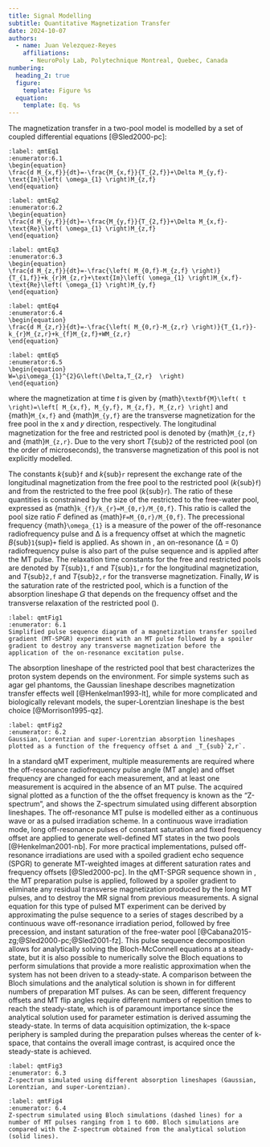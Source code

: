 ```yaml
---
title: Signal Modelling
subtitle: Quantitative Magnetization Transfer
date: 2024-10-07
authors:
  - name: Juan Velezquez-Reyes
    affiliations:
      - NeuroPoly Lab, Polytechnique Montreal, Quebec, Canada
numbering:
  heading_2: true
  figure:
    template: Figure %s
  equation:
    template: Eq. %s
---
```


The magnetization transfer in a two-pool model is modelled by a set of coupled differential equations [@Sled2000-pc]:

```{math}
:label: qmtEq1
:enumerator:6.1
\begin{equation}
\frac{d M_{x,f}}{dt}=-\frac{M_{x,f}}{T_{2,f}}+\Delta M_{y,f}-\text{Im}\left( \omega_{1} \right)M_{z,f}
\end{equation}
```

```{math}
:label: qmtEq2
:enumerator:6.2
\begin{equation}
\frac{d M_{y,f}}{dt}=-\frac{M_{y,f}}{T_{2,f}}+\Delta M_{x,f}-\text{Re}\left( \omega_{1} \right)M_{z,f}
\end{equation}
```

```{math}
:label: qmtEq3
:enumerator:6.3
\begin{equation}
\frac{d M_{z,f}}{dt}=-\frac{\left( M_{0,f}-M_{z,f} \right)}{T_{1,f}}+k_{r}M_{z,r}+\text{Im}\left( \omega_{1} \right)M_{x,f}-\text{Re}\left( \omega_{1} \right)M_{y,f}
\end{equation}
```

```{math}
:label: qmtEq4
:enumerator:6.4
\begin{equation}
\frac{d M_{z,r}}{dt}=-\frac{\left( M_{0,r}-M_{z,r} \right)}{T_{1,r}}-k_{r}M_{z,r}+k_{f}M_{z,f}+WM_{z,r}
\end{equation}
```

```{math}
:label: qmtEq5
:enumerator:6.5
\begin{equation}
W=\pi\omega_{1}^{2}G\left(\Delta,T_{2,r}  \right)
\end{equation}
```

where the magnetization at time _t_ is given by {math}`\textbf{M}\left( t \right)=\left[ M_{x,f}, M_{y,f}, M_{z,f}, M_{z,r} \right]` and {math}`M_{x,f}` and {math}`M_{y,f}` are the transverse magnetization for the free pool in the x and 𝑦 direction, respectively. The longitudinal magnetization for the free and restricted pool is denoted by {math}`M_{z,f}` and {math}`M_{z,r}`. Due to the very short _T_{sub}`2` of the restricted pool (on the order of microseconds), the transverse magnetization of this pool is not explicitly modelled.

The constants _k_{sub}`f` and _k_{sub}`r` represent the exchange rate of the longitudinal magnetization from the free pool to the restricted pool (_k_{sub}`f`) and from the restricted to the free pool (_k_{sub}`r`). The ratio of these quantities is constrained by the size of the restricted to the free-water pool, expressed as {math}`k_{f}/k_{r}=M_{0,r}/M_{0,f}`. This ratio is called the pool size ratio _F_ defined as {math}`F=M_{0,r}/M_{0,f}`. The precessional frequency {math}`\omega_{1}` is a measure of the power of the off-resonance radiofrequency pulse and ∆ is a frequency offset at which the magnetic _B_{sub}`1`{sup}`+` field is applied. As shown in [](#qmtFig1), an on-resonance (∆ = 0) radiofrequency pulse is also part of the pulse sequence and is applied after the MT pulse. The relaxation time constants for the free and restricted pools are denoted by _T_{sub}`1,f` and _T_{sub}`1,r` for the longitudinal magnetization, and _T_{sub}`2,f` and _T_{sub}`2,r` for the transverse magnetization. Finally,  𝑊 is the saturation rate of the restricted pool, which is a function of the absorption lineshape  𝐺 that depends on the frequency offset and the transverse relaxation of the restricted pool ([](#qmtFig2)).

```{figure} img/mtspgr_pulsesequence.png
:label: qmtFig1
:enumerator: 6.1
Simplified pulse sequence diagram of a magnetization transfer spoiled gradient (MT-SPGR) experiment with an MT pulse followed by a spoiler gradient to destroy any transverse magnetization before the application of the on-resonance excitation pulse.
```

The absorption lineshape of the restricted pool that best characterizes the proton system depends on the environment. For simple systems such as agar gel phantoms, the Gaussian lineshape describes magnetization transfer effects well [@Henkelman1993-lt], while for more complicated and biologically relevant models, the super-Lorentzian lineshape is the best choice [@Morrison1995-qz].

```{figure} #qmtFig1cell
:label: qmtFig2
:enumerator: 6.2
Gaussian, Lorentzian and super-Lorentzian absorption lineshapes plotted as a function of the frequency offset ∆ and _T_{sub}`2,r`.
```

In a standard qMT experiment, multiple measurements are required where the off-resonance radiofrequency pulse angle (MT angle) and offset frequency are changed for each measurement, and at least one measurement is acquired in the absence of an MT pulse. The acquired signal plotted as a function of the the offset frequency is known as the “Z-spectrum”, and [](#qmtFig3) shows the Z-spectrum simulated using different absorption lineshapes. The off-resonance MT pulse is modelled either as a continuous wave or as a pulsed irradiation scheme. In a continuous wave irradiation mode, long off-resonance pulses of constant saturation and fixed frequency offset are applied to generate well-defined MT states in the two pools [@Henkelman2001-nb]. For more practical implementations, pulsed off-resonance irradiations are used with a spoiled gradient echo sequence (SPGR) to generate MT-weighted images at different saturation rates and frequency offsets [@Sled2000-pc]. In the qMT-SPGR sequence shown in [](#qmtFig1), the MT preparation pulse is applied, followed by a spoiler gradient to eliminate any residual transverse magnetization produced by the long MT pulses, and to destroy the MR signal from previous measurements. A signal equation for this type of pulsed MT experiment can be derived by approximating the pulse sequence to a series of stages described by a continuous wave off-resonance irradiation period, followed by free precession, and instant saturation of the free-water pool [@Cabana2015-zg;@Sled2000-pc;@Sled2001-fz]. This pulse sequence decomposition allows for analytically solving the Bloch-McConnell equations at a steady-state, but it is also possible to numerically solve the Bloch equations to perform simulations that provide a more realistic approximation when the system has not been driven to a steady-state. A comparison between the Bloch simulations and the analytical solution is shown in [](#qmtFig4) for different numbers of preparation MT pulses. As can be seen, different frequency offsets and MT flip angles require different numbers of repetition times to reach the steady-state, which is of paramount importance since the analytical solution used for parameter estimation is derived assuming the steady-state. In terms of data acquisition optimization, the k-space periphery is sampled during the preparation pulses whereas the center of k-space, that contains the overall image contrast, is acquired once the steady-state is achieved.

```{figure} #qmtFig2cell
:label: qmtFig3
:enumerator: 6.3
Z-spectrum simulated using different absorption lineshapes (Gaussian, Lorentzian, and super-Lorentzian).
```

```{figure} #qmtFig3cell
:label: qmtFig4
:enumerator: 6.4
Z-spectrum simulated using Bloch simulations (dashed lines) for a number of MT pulses ranging from 1 to 600. Bloch simulations are compared with the Z-spectrum obtained from the analytical solution (solid lines).
```
